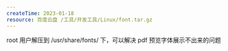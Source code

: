 ```yaml
---
createTime: 2023-01-18
resource: 百度云盘 /工具/开发工具/Linux/font.tar.gz
---
```

root 用户解压到 /usr/share/fonts/ 下，可以解决 pdf 预览字体展示不出来的问题
